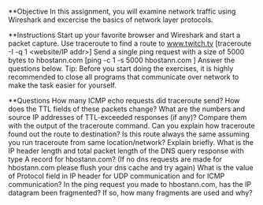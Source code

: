 **Objective
In this assignment, you will examine network traffic using Wireshark and excercise the basics of network layer protocols.


**Instructions
Start up your favorite browser and Wireshark and start a packet capture.
Use traceroute to find a route to www.twitch.tv [traceroute -I -q 1 <website/IP addr>]
Send a single ping request with a size of 5000 bytes to hbostann.com [ping -c 1 -s 5000 hbostann.com ]
Answer the questions below.
Tip: Before you start doing the exercises, it is highly recommended to close all programs
that communicate over network to make the task easier for yourself.

**Questions
How many ICMP echo requests did traceroute send? How does the TTL fields of these packets change?
What are the numbers and source IP addresses of TTL-exceeded responses (if any)? Compare them with the output of the traceroute command.
Can you explain how traceroute found out the route to destination? Is this route always the same assuming you run traceroute from same location/network? Explain briefly.
What is the IP header length and total packet length of the DNS query response with type A record for hbostann.com? (If no dns requests are made for hbostann.com please flush your dns cache and try again)
What is the value of Protocol field in IP header for UDP communication and for ICMP communication?
In the ping request you made to hbostann.com, has the IP datagram been fragmented? If so, how many fragments are used and why?